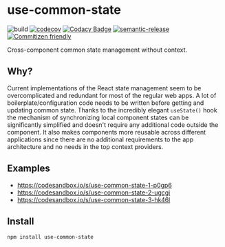# use-common-state

![build](https://github.com/borovin/use-common-state/workflows/build/badge.svg)
[![codecov](https://codecov.io/gh/borovin/use-common-state/branch/master/graph/badge.svg)](https://codecov.io/gh/borovin/use-common-state)
[![Codacy Badge](https://api.codacy.com/project/badge/Grade/81b8beba838242558dfea2ba8f0276a1)](https://www.codacy.com/manual/borovin/use-global-state?utm_source=github.com&amp;utm_medium=referral&amp;utm_content=borovin/use-global-state&amp;utm_campaign=Badge_Grade)
[![semantic-release](https://img.shields.io/badge/%20%20%F0%9F%93%A6%F0%9F%9A%80-semantic--release-e10079.svg)](https://github.com/semantic-release/semantic-release)
[![Commitizen friendly](https://img.shields.io/badge/commitizen-friendly-brightgreen.svg)](http://commitizen.github.io/cz-cli/)

Cross-component common state management without context.

## Why?
Current implementations of the React state management seem to be overcomplicated and redundant for most of the regular web apps. A lot of boilerplate/configuration code needs to be written before getting and updating common state. Thanks to the incredibly elegant `useState()` hook the mechanism of synchronizing local component states can be significantly simplified and doesn't require any additional code outside the component. It also makes components more reusable across different applications since there are no additional requirements to the app architecture and no needs in the top context providers.

## Examples
* https://codesandbox.io/s/use-common-state-1-p0gp6
* https://codesandbox.io/s/use-common-state-2-ugcgi
* https://codesandbox.io/s/use-common-state-3-hk46l

## Install
```
npm install use-common-state
```



